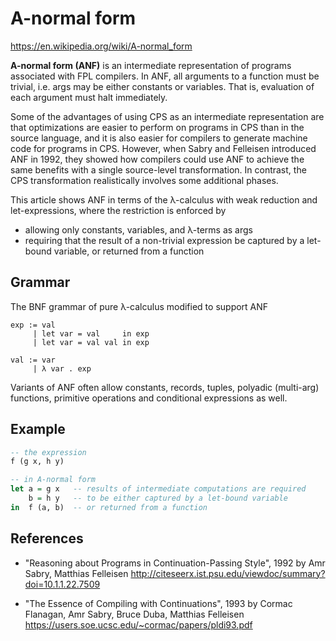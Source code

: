 # A-normal form

https://en.wikipedia.org/wiki/A-normal_form

**A-normal form (ANF)** is an intermediate representation of programs associated with FPL compilers. In ANF, all arguments to a function must be trivial, i.e. args may be either constants or variables. That is, evaluation of each argument must halt immediately.

Some of the advantages of using CPS as an intermediate representation are that optimizations are easier to perform on programs in CPS than in the source language, and it is also easier for compilers to generate machine code for programs in CPS. However, when Sabry and Felleisen introduced ANF in 1992, they showed how compilers could use ANF to achieve the same benefits with a single source-level transformation. In contrast, the CPS transformation realistically involves some additional phases.

This article shows ANF in terms of the λ-calculus with weak reduction and let-expressions, where the restriction is enforced by
- allowing only constants, variables, and λ-terms as args
- requiring that the result of a non-trivial expression be captured by a let-bound variable, or returned from a function

## Grammar

The BNF grammar of pure λ-calculus modified to support ANF

```lean bnf
exp := val
     | let var = val     in exp
     | let var = val val in exp

val := var
     | λ var . exp
```

Variants of ANF often allow constants, records, tuples, polyadic (multi-arg) functions, primitive operations and conditional expressions as well.

## Example

```hs
-- the expression
f (g x, h y)

-- in A-normal form
let a = g x   -- results of intermediate computations are required
    b = h y   -- to be either captured by a let-bound variable
in  f (a, b)  -- or returned from a function
```

## References

* "Reasoning about Programs in Continuation-Passing Style", 1992
  by Amr Sabry, Matthias Felleisen
  http://citeseerx.ist.psu.edu/viewdoc/summary?doi=10.1.1.22.7509

* "The Essence of Compiling with Continuations", 1993
  by Cormac Flanagan, Amr Sabry, Bruce Duba, Matthias Felleisen
  https://users.soe.ucsc.edu/~cormac/papers/pldi93.pdf
